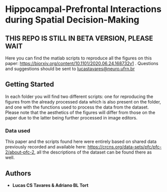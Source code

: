 # Hippocampal-Prefrontal Interactions during Spatial Decision-Making

## THIS REPO IS STILL IN BETA VERSION, PLEASE WAIT

Here you can find the matlab scripts to reproduce all the figures on this paper: https://biorxiv.org/content/10.1101/2020.06.24.168732v1 . Questions and suggestions should be sent to lucastavares@neuro.ufrn.br

## Getting Started

In each folder you will find two different scripts: one for reproducing the figures from the already processed data which is also present on the folder, and one with the functions used to process the data from the dataset. Please note that the aesthetics of the figures will differ from those on the paper due to the latter being further processed in image editors.

### Data used

This paper and the scripts found here were entirely based on shared data previously recorded and available here: https://crcns.org/data-sets/pfc/pfc-2/about-pfc-2, all the descriptions of the dataset can be found there as well. 


## Authors

* **Lucas CS Tavares & Adriano BL Tort**